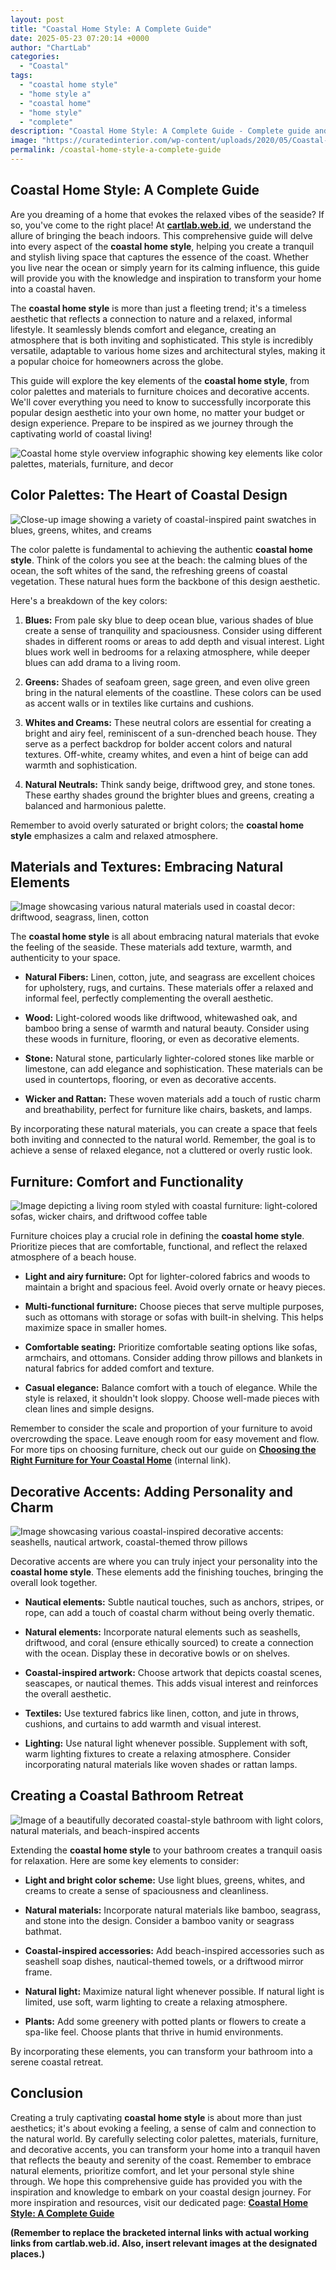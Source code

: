 ```yaml
---
layout: post
title: "Coastal Home Style: A Complete Guide"
date: 2025-05-23 07:20:14 +0000
author: "ChartLab"
categories:
  - "Coastal"
tags:
  - "coastal home style"
  - "home style a"
  - "coastal home"
  - "home style"
  - "complete"
description: "Coastal Home Style: A Complete Guide - Complete guide and comprehensive analysis"
image: "https://curatedinterior.com/wp-content/uploads/2020/05/Coastal-Living-Room-with-Palm-Centerpiece-Decor-via-@sandandsisal.jpg"
permalink: /coastal-home-style-a-complete-guide
---
```


## Coastal Home Style: A Complete Guide

<!--more-->

Are you dreaming of a home that evokes the relaxed vibes of the seaside?  If so, you've come to the right place!  At **[cartlab.web.id](https://cartlab.web.id)**, we understand the allure of bringing the beach indoors.  This comprehensive guide will delve into every aspect of the **coastal home style**, helping you create a tranquil and stylish living space that captures the essence of the coast. Whether you live near the ocean or simply yearn for its calming influence, this guide will provide you with the knowledge and inspiration to transform your home into a coastal haven.

The **coastal home style** is more than just a fleeting trend; it's a timeless aesthetic that reflects a connection to nature and a relaxed, informal lifestyle.  It seamlessly blends comfort and elegance, creating an atmosphere that is both inviting and sophisticated. This style is incredibly versatile, adaptable to various home sizes and architectural styles, making it a popular choice for homeowners across the globe.

This guide will explore the key elements of the **coastal home style**, from color palettes and materials to furniture choices and decorative accents. We'll cover everything you need to know to successfully incorporate this popular design aesthetic into your own home, no matter your budget or design experience.  Prepare to be inspired as we journey through the captivating world of coastal living!


![Coastal home style overview infographic showing key elements like color palettes, materials, furniture, and decor](https://i.pinimg.com/736x/28/4d/ac/284daca5e5c679790689ad14d678e77a.jpg)


##  Color Palettes: The Heart of Coastal Design

![Close-up image showing a variety of coastal-inspired paint swatches in blues, greens, whites, and creams](https://galpal.net/wp-content/uploads/2020/07/Copy-of-Untitled-4-683x1024.png)

The color palette is fundamental to achieving the authentic **coastal home style**.  Think of the colors you see at the beach: the calming blues of the ocean, the soft whites of the sand, the refreshing greens of coastal vegetation. These natural hues form the backbone of this design aesthetic.

Here's a breakdown of the key colors:

1. **Blues:** From pale sky blue to deep ocean blue, various shades of blue create a sense of tranquility and spaciousness. Consider using different shades in different rooms or areas to add depth and visual interest.  Light blues work well in bedrooms for a relaxing atmosphere, while deeper blues can add drama to a living room.

2. **Greens:**  Shades of seafoam green, sage green, and even olive green bring in the natural elements of the coastline. These colors can be used as accent walls or in textiles like curtains and cushions.

3. **Whites and Creams:** These neutral colors are essential for creating a bright and airy feel, reminiscent of a sun-drenched beach house. They serve as a perfect backdrop for bolder accent colors and natural textures. Off-white, creamy whites, and even a hint of beige can add warmth and sophistication.

4. **Natural Neutrals:**  Think sandy beige, driftwood grey, and stone tones.  These earthy shades ground the brighter blues and greens, creating a balanced and harmonious palette.

Remember to avoid overly saturated or bright colors; the **coastal home style** emphasizes a calm and relaxed atmosphere.


## Materials and Textures: Embracing Natural Elements

![Image showcasing various natural materials used in coastal decor: driftwood, seagrass, linen, cotton](https://www.decorsnob.com/wp-content/uploads/Coastal-Home-Decor.jpg)

The **coastal home style** is all about embracing natural materials that evoke the feeling of the seaside.  These materials add texture, warmth, and authenticity to your space.

* **Natural Fibers:**  Linen, cotton, jute, and seagrass are excellent choices for upholstery, rugs, and curtains. These materials offer a relaxed and informal feel, perfectly complementing the overall aesthetic.

* **Wood:**  Light-colored woods like driftwood, whitewashed oak, and bamboo bring a sense of warmth and natural beauty.  Consider using these woods in furniture, flooring, or even as decorative elements.

* **Stone:**  Natural stone, particularly lighter-colored stones like marble or limestone, can add elegance and sophistication.  These materials can be used in countertops, flooring, or even as decorative accents.

* **Wicker and Rattan:**  These woven materials add a touch of rustic charm and breathability, perfect for furniture like chairs, baskets, and lamps.

By incorporating these natural materials, you can create a space that feels both inviting and connected to the natural world.  Remember, the goal is to achieve a sense of relaxed elegance, not a cluttered or overly rustic look.


## Furniture: Comfort and Functionality

![Image depicting a living room styled with coastal furniture: light-colored sofas, wicker chairs, and driftwood coffee table](https://curatedinterior.com/wp-content/uploads/2020/05/Coastal-Living-Room-with-Palm-Centerpiece-Decor-via-@sandandsisal.jpg)

Furniture choices play a crucial role in defining the **coastal home style**.  Prioritize pieces that are comfortable, functional, and reflect the relaxed atmosphere of a beach house.

* **Light and airy furniture:** Opt for lighter-colored fabrics and woods to maintain a bright and spacious feel.  Avoid overly ornate or heavy pieces.

* **Multi-functional furniture:**  Choose pieces that serve multiple purposes, such as ottomans with storage or sofas with built-in shelving.  This helps maximize space in smaller homes.

* **Comfortable seating:**  Prioritize comfortable seating options like sofas, armchairs, and ottomans.  Consider adding throw pillows and blankets in natural fabrics for added comfort and texture.

* **Casual elegance:**  Balance comfort with a touch of elegance.  While the style is relaxed, it shouldn't look sloppy.  Choose well-made pieces with clean lines and simple designs.

Remember to consider the scale and proportion of your furniture to avoid overcrowding the space.  Leave enough room for easy movement and flow.  For more tips on choosing furniture, check out our guide on [**Choosing the Right Furniture for Your Coastal Home**](cartlab.web.id/coastal-furniture-guide) (internal link).


##  Decorative Accents: Adding Personality and Charm

![ Image showcasing various coastal-inspired decorative accents: seashells, nautical artwork, coastal-themed throw pillows](https://i.pinimg.com/736x/0a/8d/7a/0a8d7a4c73a95e859af20507b28149ac.jpg)

Decorative accents are where you can truly inject your personality into the **coastal home style**.  These elements add the finishing touches, bringing the overall look together.

* **Nautical elements:**  Subtle nautical touches, such as anchors, stripes, or rope, can add a touch of coastal charm without being overly thematic.

* **Natural elements:**  Incorporate natural elements such as seashells, driftwood, and coral (ensure ethically sourced) to create a connection with the ocean.  Display these in decorative bowls or on shelves.

* **Coastal-inspired artwork:**  Choose artwork that depicts coastal scenes, seascapes, or nautical themes.  This adds visual interest and reinforces the overall aesthetic.

* **Textiles:**  Use textured fabrics like linen, cotton, and jute in throws, cushions, and curtains to add warmth and visual interest.

* **Lighting:**  Use natural light whenever possible.  Supplement with soft, warm lighting fixtures to create a relaxing atmosphere.  Consider incorporating natural materials like woven shades or rattan lamps.


##  Creating a Coastal Bathroom Retreat

![Image of a beautifully decorated coastal-style bathroom with light colors, natural materials, and beach-inspired accents](https://i.pinimg.com/originals/58/1a/cd/581acd70cc151c7f53fa9cefd8443af0.jpg)

Extending the **coastal home style** to your bathroom creates a tranquil oasis for relaxation.  Here are some key elements to consider:

* **Light and bright color scheme:**  Use light blues, greens, whites, and creams to create a sense of spaciousness and cleanliness.

* **Natural materials:**  Incorporate natural materials like bamboo, seagrass, and stone into the design.  Consider a bamboo vanity or seagrass bathmat.

* **Coastal-inspired accessories:**  Add beach-inspired accessories such as seashell soap dishes, nautical-themed towels, or a driftwood mirror frame.

* **Natural light:**  Maximize natural light whenever possible.  If natural light is limited, use soft, warm lighting to create a relaxing atmosphere.

* **Plants:**  Add some greenery with potted plants or flowers to create a spa-like feel.  Choose plants that thrive in humid environments.

By incorporating these elements, you can transform your bathroom into a serene coastal retreat.


## Conclusion

Creating a truly captivating **coastal home style** is about more than just aesthetics; it's about evoking a feeling, a sense of calm and connection to the natural world. By carefully selecting color palettes, materials, furniture, and decorative accents, you can transform your home into a tranquil haven that reflects the beauty and serenity of the coast.  Remember to embrace natural elements, prioritize comfort, and let your personal style shine through.  We hope this comprehensive guide has provided you with the inspiration and knowledge to embark on your coastal design journey. For more inspiration and resources, visit our dedicated page: [**Coastal Home Style: A Complete Guide**](cartlab.web.id/coastal-home-style-a-complete-guide)


**(Remember to replace the bracketed internal links with actual working links from cartlab.web.id.  Also, insert relevant images at the designated places.)**
